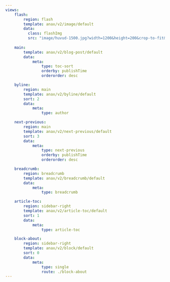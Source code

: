 ```yaml
---
views:
    flash:
        region: flash
        template: anax/v2/image/default
        data:
          class: flashImg
          src: "image/huvud-1500.jpg?width=1200&height=200&crop-to-fit&area=0,0,70,0"
          
    main:
        template: anax/v2/blog-post/default
        data:
            meta:
                type: toc-sort
                orderby: publishTime
                orderorder: desc

    byline:
        region: main
        template: anax/v2/byline/default
        sort: 2
        data:
            meta:
                type: author

    next-previous:
        region: main
        template: anax/v2/next-previous/default
        sort: 3
        data:
            meta:
                type: next-previous
                orderby: publishTime
                orderorder: desc

    breadcrumb:
        region: breadcrumb
        template: anax/v2/breadcrumb/default
        data:
            meta:
                type: breadcrumb

    article-toc:
        region: sidebar-right
        template: anax/v2/article-toc/default
        sort: 1
        data:
            meta:
                type: article-toc

    block-about:
        region: sidebar-right
        template: anax/v2/block/default
        sort: 0
        data:
            meta:
                type: single
                route: ./block-about
---
```

